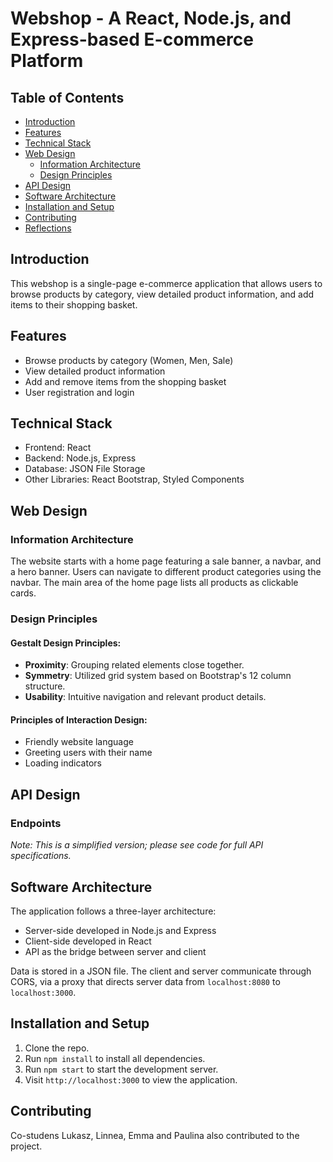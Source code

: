 
# Webshop - A React, Node.js, and Express-based E-commerce Platform

## Table of Contents

- [Introduction](#introduction)
- [Features](#features)
- [Technical Stack](#technical-stack)
- [Web Design](#web-design)
  - [Information Architecture](#information-architecture)
  - [Design Principles](#design-principles)
- [API Design](#api-design)
- [Software Architecture](#software-architecture)
- [Installation and Setup](#installation-and-setup)
- [Contributing](#contributing)
- [Reflections](#reflections)

## Introduction

This webshop is a single-page e-commerce application that allows users to browse products by category, view detailed product information, and add items to their shopping basket.

## Features

- Browse products by category (Women, Men, Sale)
- View detailed product information
- Add and remove items from the shopping basket
- User registration and login

## Technical Stack

- Frontend: React
- Backend: Node.js, Express
- Database: JSON File Storage
- Other Libraries: React Bootstrap, Styled Components

## Web Design

### Information Architecture

The website starts with a home page featuring a sale banner, a navbar, and a hero banner. Users can navigate to different product categories using the navbar. The main area of the home page lists all products as clickable cards.

### Design Principles

#### Gestalt Design Principles:

- **Proximity**: Grouping related elements close together.
- **Symmetry**: Utilized grid system based on Bootstrap's 12 column structure.
- **Usability**: Intuitive navigation and relevant product details.

#### Principles of Interaction Design:

- Friendly website language
- Greeting users with their name
- Loading indicators

## API Design

### Endpoints

<!-- | Resource Path | POST | GET | PUT | DELETE |
|--------------|------|-----|-----|--------|
| /customers | Create a new customer | Retrieve all customers | Error | Error |
| /items | Create a new item | Retrieve all items | Error | Error |
| ... | ... | ... | ... | ... | -->

_Note: This is a simplified version; please see code for full API specifications._

## Software Architecture

The application follows a three-layer architecture:
- Server-side developed in Node.js and Express
- Client-side developed in React
- API as the bridge between server and client

Data is stored in a JSON file. The client and server communicate through CORS, via a proxy that directs server data from `localhost:8080` to `localhost:3000`.

## Installation and Setup

1. Clone the repo.
2. Run `npm install` to install all dependencies.
3. Run `npm start` to start the development server.
4. Visit `http://localhost:3000` to view the application.

## Contributing
Co-studens Lukasz, Linnea, Emma and Paulina also contributed to the project. 
